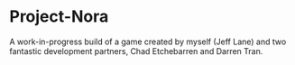 # Project-Nora
A work-in-progress build of a game created by myself (Jeff Lane) and two fantastic development partners, Chad Etchebarren and Darren Tran. 
